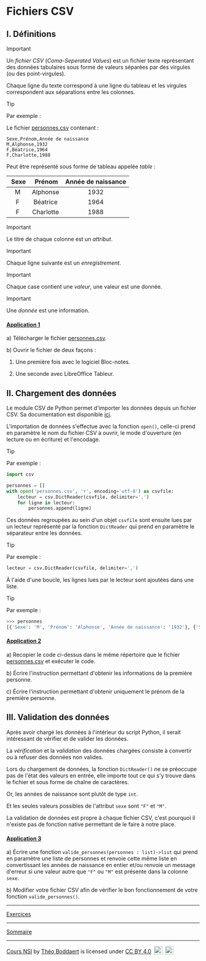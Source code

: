 # Fichiers CSV

## I. Définitions

> [!IMPORTANT]
> Un *fichier CSV* (*Coma-Seperated Values*) est un fichier texte représentant des données tabulaires sous forme de valeurs séparées par des virgules (ou des point-virgules).

Chaque ligne du texte correspond à une ligne du tableau et les virgules correspondent aux séparations entre les colonnes.

> [!TIP]
> Par exemple :
>
> Le fichier [personnes.csv](./src/personnes.csv) contenant :
>
> ```csv
> Sexe,Prénom,Année de naissance
> M,Alphonse,1932
> F,Béatrice,1964
> F,Charlotte,1988
> ```
>
> Peut être représenté sous forme de tableau appelée *table* :
>
> | Sexe | Prénom | Année de naissance |
> | :---: | :---: | :---: |
> | M | Alphonse | 1932 |
> | F | Béatrice | 1964 |
> | F | Charlotte | 1988 |

> [!IMPORTANT]
> Le titre de chaque colonne est un *attribut*.

> [!IMPORTANT]
> Chaque ligne suivante est un *enregistrement*.

> [!IMPORTANT]
> Chaque case contient une *valeur*, une valeur est une donnée.

> [!IMPORTANT]
> Une *donnée* est une information.

#### <ins>Application 1</ins>

a) Télécharger le fichier [personnes.csv](./src/personnes.csv).

b) Ouvrir le fichier de deux façons :

1. Une première fois avec le logiciel Bloc-notes.

2. Une seconde avec LibreOffice Tableur.

## II. Chargement des données

Le module CSV de Python permet d'importer les données depuis un fichier CSV. Sa documentation est disponible [ici](https://docs.python.org/3/library/csv.html).

L'importation de données s'effectue avec la fonction `open()`, celle-ci prend en paramètre le nom du fichier CSV à ouvrir, le mode d'ouverture (en lecture ou en écriture) et l'encodage.

> [!TIP]
> Par exemple :
> ```python
> import csv
>
> personnes = []
> with open('personnes.csv', 'r', encoding='utf-8') as csvfile:
>     lecteur = csv.DictReader(csvfile, delimiter=',')
>     for ligne in lecteur:
>         personnes.append(ligne)
> ```

Ces données regroupées au sein d'un objet `csvfile` sont ensuite lues par un lecteur représenté par la fonction `DictReader` qui prend en paramètre le séparateur entre les données.

> [!TIP]
> Par exemple :
> ```python
> lecteur = csv.DictReader(csvfile, delimiter=',')
> ```

À l'aide d'une boucle, les lignes lues par le lecteur sont ajoutées dans une liste.

> [!TIP]
> Par exemple :
> ```python
> >>> personnes
> [{'Sexe': 'M', 'Prénom': 'Alphonse', 'Année de naissance': '1932'}, {'Sexe': 'F', 'Prénom': 'Béatrice', 'Année de naissance': '1964'}, {'Sexe': 'F', 'Prénom': 'Charlotte', 'Année de naissance': '1988'}]
> ```

#### <ins>Application 2</ins>

a) Recopier le code ci-dessus dans le même répertoire que le fichier [personnes.csv](./src/personnes.csv) et exécuter le code.

b) Écrire l'instruction permettant d'obtenir les informations de la première personne.

c) Écrire l'instruction permettant d'obtenir uniquement le prénom de la première personne.

## III. Validation des données

Après avoir chargé les données à l'intérieur du script Python, il serait intéressant de vérifier et de valider les données.

La *vérification* et la *validation* des données chargées consiste à convertir ou à refuser des données non valides.

Lors du chargement de données, la fonction `DictReader()` ne se préoccupe pas de l'état des valeurs en entrée, elle importe tout ce qui s'y trouve dans le fichier et sous forme de chaîne de caractères.

Or, les années de naissance sont plutôt de type `int`.

Et les seules valeurs possibles de l'attribut `sexe` sont `"F"` et `"M"`.

La validation de données est propre à chaque fichier CSV, c'est pourquoi il n'existe pas de fonction native permettant de le faire à notre place.

#### <ins>Application 3</ins>

a) Écrire une fonction `valide_personnes(personnes : list)->list` qui prend en paramètre une liste de personnes et renvoie cette même liste en convertissant les années de naissance en entier et/ou renvoie un message d'erreur si une valeur autre que `"F"` ou `"M"` est présente dans la colonne `sexe`.

b) Modifier votre fichier CSV afin de vérifier le bon fonctionnement de votre fonction `valide_personnes()`.

____________

[Exercices](./Exercices/Exercices_fichiers_csv.md)

____________

[Sommaire](./../README.md)

___________

<p xmlns:cc="http://creativecommons.org/ns#" xmlns:dct="http://purl.org/dc/terms/"><a property="dct:title" rel="cc:attributionURL" href="https://github.com/boddaert/nsi">Cours NSI</a> by <a rel="cc:attributionURL dct:creator" property="cc:attributionName" href="https://github.com/boddaert">Théo Boddaert</a> is licensed under <a href="https://creativecommons.org/licenses/by/4.0/?ref=chooser-v1" target="_blank" rel="license noopener noreferrer" style="display:inline-block;">CC BY 4.0</a>  <img style="height:22px!important;margin-left:3px;vertical-align:text-bottom;" src="https://mirrors.creativecommons.org/presskit/icons/cc.svg?ref=chooser-v1" alt="">  <img style="height:22px!important;margin-left:3px;vertical-align:text-bottom;" src="https://mirrors.creativecommons.org/presskit/icons/by.svg?ref=chooser-v1" alt=""></p> 